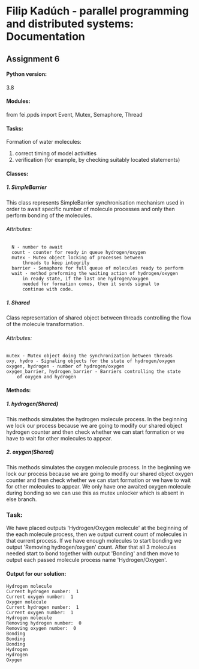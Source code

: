 # Filip Kadúch - parallel programming and distributed systems: Documentation

## Assignment 6

#### Python version:
  3.8
#### Modules:
  from fei.ppds import Event, Mutex, Semaphore, Thread


#### Tasks:
  Formation of water molecules:
  1. correct timing of model activities
  2. verification (for example, by checking suitably located statements)

#### Classes:
##### 1. SimpleBarrier
  This class represents SimpleBarrier synchronisation mechanism used in
  order to await specific number of molecule processes and only then
  perform bonding of the molecules.
  ###### Attributes:
      N - number to await
      count - counter for ready in queue hydrogen/oxygen
      mutex - Mutex object locking of processes between
          threads to keep integrity
      barrier - Semaphore for full queue of molecules ready to perform
      wait - method preforming the waiting action of hydrogen/oxygen
          in ready state, if the last one hydrogen/oxygen
          needed for formation comes, then it sends signal to
          continue with code.
          
##### 1. Shared
  Class representation of shared object between threads controlling the
  flow of the molecule transformation.
  ###### Attributes:
    mutex - Mutex object doing the synchronization between threads
    oxy, hydro - Signaling objects for the state of hydrogen/oxygen
    oxygen, hydrogen - number of hydrogen/oxygen
    oxygen_barrier, hydrogen_barrier - Barriers controlling the state
        of oxygen and hydrogen

#### Methods: 
##### 1. hydrogen(Shared)
  This methods simulates the hydrogen molecule process.
  In the beginning we lock our process because we are going to modify
  our shared object hydrogen counter and then check whether we can start formation
  or we have to wait for other molecules to appear.

##### 2. oxygen(Shared)
  This methods simulates the oxygen molecule process.
  In the beginning we lock our process because we are going to modify
  our shared object oxygen counter and then check whether we can start formation
  or we have to wait for other molecules to appear. We only have one awaited oxygen
  molecule during bonding so we can use this as mutex unlocker which is absent in
  else branch.


### Task:

We have placed outputs 'Hydrogen/Oxygen molecule' at the beginning of the each molecule process, then we output current count of molecules in that current process. If we have enough molecules to start bonding we output 'Removing hydrogen/oxygen' count. After that all 3 molecules needed start to bond together with output 'Bonding' and then move to output each passed molecule process name 'Hydrogen/Oxygen'.

#### Output for our solution:

```
Hydrogen molecule
Current hydrogen number:  1
Current oxygen number:  1
Oxygen molecule
Current hydrogen number:  1
Current oxygen number:  1
Hydrogen molecule
Removing hydrogen number:  0
Removing oxygen number:  0
Bonding
Bonding
Bonding
Hydrogen
Hydrogen
Oxygen
```

